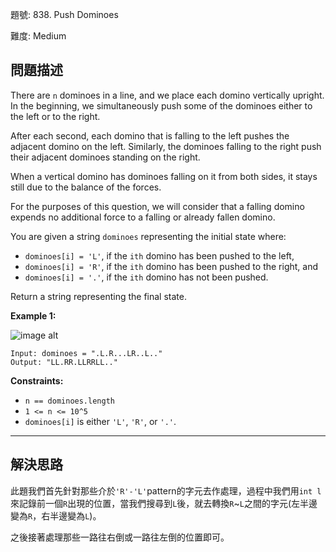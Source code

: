 題號: 838. Push Dominoes

難度: Medium

## 問題描述

There are `n` dominoes in a line, and we place each domino vertically upright. In the beginning, we simultaneously push some of the dominoes either to the left or to the right.

After each second, each domino that is falling to the left pushes the adjacent domino on the left. Similarly, the dominoes falling to the right push their adjacent dominoes standing on the right.

When a vertical domino has dominoes falling on it from both sides, it stays still due to the balance of the forces.

For the purposes of this question, we will consider that a falling domino expends no additional force to a falling or already fallen domino.

You are given a string `dominoes` representing the initial state where:

- `dominoes[i] = 'L'`, if the `ith` domino has been pushed to the left,
- `dominoes[i] = 'R'`, if the `ith` domino has been pushed to the right, and
- `dominoes[i] = '.'`, if the `ith` domino has not been pushed.

Return a string representing the final state.

**Example 1:**

![image alt](https://s3-lc-upload.s3.amazonaws.com/uploads/2018/05/18/domino.png)

```
Input: dominoes = ".L.R...LR..L.."
Output: "LL.RR.LLRRLL.."
```

**Constraints:**

- `n == dominoes.length`
- `1 <= n <= 10^5`
- `dominoes[i]` is either `'L'`, `'R'`, or `'.'`.

---
## 解決思路

此題我們首先針對那些介於`'R'-'L'`pattern的字元去作處理，過程中我們用`int l`來記錄前一個`R`出現的位置，當我們搜尋到`L`後，就去轉換`R`~`L`之間的字元(左半邊變為`R`，右半邊變為`L`)。

之後接著處理那些一路往右倒或一路往左倒的位置即可。











